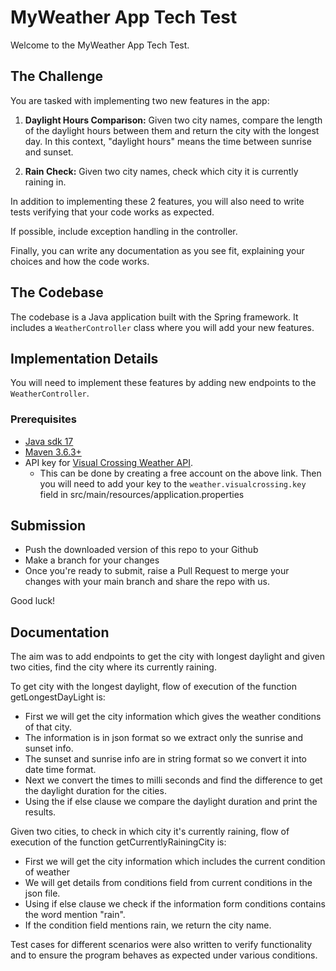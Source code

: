 # MyWeather App Tech Test

Welcome to the MyWeather App Tech Test.

## The Challenge

You are tasked with implementing two new features in the app:

1. **Daylight Hours Comparison:** Given two city names, compare the length of the daylight hours between them and return the city with the longest day. In this context, "daylight hours" means the time between sunrise and sunset.

2. **Rain Check:** Given two city names, check which city it is currently raining in.

In addition to implementing these 2 features, you will also need to write tests verifying that your code works as expected.

If possible, include exception handling in the controller.

Finally, you can write any documentation as you see fit, explaining your choices and how the code works.

## The Codebase

The codebase is a Java application built with the Spring framework. It includes a `WeatherController` class where you will add your new features.

## Implementation Details

You will need to implement these features by adding new endpoints to the `WeatherController`.

### Prerequisites

- [Java sdk 17](https://openjdk.java.net/projects/jdk/17/)
- [Maven 3.6.3+](https://maven.apache.org/install.html)
- API key for [Visual Crossing Weather API](https://www.visualcrossing.com/weather-data-editions). 
  - This can be done by creating a free account on the above link. Then you will need to add your key to the `weather.visualcrossing.key` field in src/main/resources/application.properties

## Submission

* Push the downloaded version of this repo to your Github
* Make a branch for your changes
* Once you're ready to submit, raise a Pull Request to merge your changes with your main branch and share the repo with us.

Good luck!

## Documentation
The aim was to add endpoints to get the city with longest daylight and given two cities, find the city where its currently raining.

To get city with the longest daylight, flow of execution of the function getLongestDayLight is: 
 * First we will get the city information which gives the weather conditions of that city.
 * The information is in json format so we extract only the sunrise and sunset info.
 * The sunset and sunrise info are in string format so we convert it into date time format.
 * Next we convert the times to milli seconds and find the difference to get the daylight duration for the cities.
 * Using the if else clause we compare the daylight duration and print the results.

Given two cities, to check in which city it's currently raining, flow of execution of the function getCurrentlyRainingCity is:
* First we will get the city information which includes the current condition of weather
* We will get details from conditions field from current conditions in the json file.
* Using if else clause we check if the information form conditions contains the word mention "rain".
* If the condition field mentions rain, we return the city name.

Test cases for different scenarios were also written to verify functionality and to ensure the program behaves as expected under various conditions.